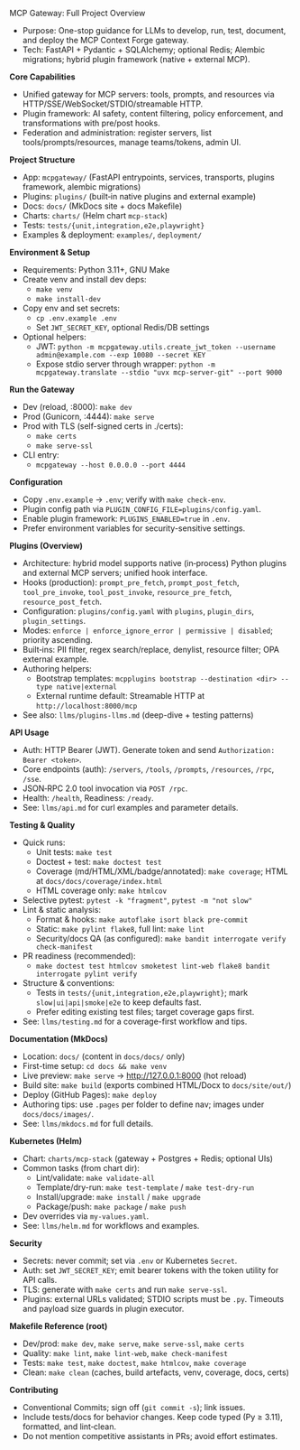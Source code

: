 MCP Gateway: Full Project Overview

- Purpose: One-stop guidance for LLMs to develop, run, test, document, and deploy the MCP Context Forge gateway.
- Tech: FastAPI + Pydantic + SQLAlchemy; optional Redis; Alembic migrations; hybrid plugin framework (native + external MCP).

**Core Capabilities**
- Unified gateway for MCP servers: tools, prompts, and resources via HTTP/SSE/WebSocket/STDIO/streamable HTTP.
- Plugin framework: AI safety, content filtering, policy enforcement, and transformations with pre/post hooks.
- Federation and administration: register servers, list tools/prompts/resources, manage teams/tokens, admin UI.

**Project Structure**
- App: `mcpgateway/` (FastAPI entrypoints, services, transports, plugins framework, alembic migrations)
- Plugins: `plugins/` (built‑in native plugins and external example)
- Docs: `docs/` (MkDocs site + docs Makefile)
- Charts: `charts/` (Helm chart `mcp-stack`)
- Tests: `tests/{unit,integration,e2e,playwright}`
- Examples & deployment: `examples/`, `deployment/`

**Environment & Setup**
- Requirements: Python 3.11+, GNU Make
- Create venv and install dev deps:
  - `make venv`
  - `make install-dev`
- Copy env and set secrets:
  - `cp .env.example .env`
  - Set `JWT_SECRET_KEY`, optional Redis/DB settings
- Optional helpers:
  - JWT: `python -m mcpgateway.utils.create_jwt_token --username admin@example.com --exp 10080 --secret KEY`
  - Expose stdio server through wrapper: `python -m mcpgateway.translate --stdio "uvx mcp-server-git" --port 9000`

**Run the Gateway**
- Dev (reload, :8000): `make dev`
- Prod (Gunicorn, :4444): `make serve`
- Prod with TLS (self-signed certs in ./certs):
  - `make certs`
  - `make serve-ssl`
- CLI entry:
  - `mcpgateway --host 0.0.0.0 --port 4444`

**Configuration**
- Copy `.env.example` → `.env`; verify with `make check-env`.
- Plugin config path via `PLUGIN_CONFIG_FILE=plugins/config.yaml`.
- Enable plugin framework: `PLUGINS_ENABLED=true` in `.env`.
- Prefer environment variables for security-sensitive settings.

**Plugins (Overview)**
- Architecture: hybrid model supports native (in‑process) Python plugins and external MCP servers; unified hook interface.
- Hooks (production): `prompt_pre_fetch`, `prompt_post_fetch`, `tool_pre_invoke`, `tool_post_invoke`, `resource_pre_fetch`, `resource_post_fetch`.
- Configuration: `plugins/config.yaml` with `plugins`, `plugin_dirs`, `plugin_settings`.
- Modes: `enforce | enforce_ignore_error | permissive | disabled`; priority ascending.
- Built‑ins: PII filter, regex search/replace, denylist, resource filter; OPA external example.
- Authoring helpers:
  - Bootstrap templates: `mcpplugins bootstrap --destination <dir> --type native|external`
  - External runtime default: Streamable HTTP at `http://localhost:8000/mcp`
- See also: `llms/plugins-llms.md` (deep-dive + testing patterns)

**API Usage**
- Auth: HTTP Bearer (JWT). Generate token and send `Authorization: Bearer <token>`.
- Core endpoints (auth): `/servers`, `/tools`, `/prompts`, `/resources`, `/rpc`, `/sse`.
- JSON‑RPC 2.0 tool invocation via `POST /rpc`.
- Health: `/health`, Readiness: `/ready`.
- See: `llms/api.md` for curl examples and parameter details.

**Testing & Quality**
- Quick runs:
  - Unit tests: `make test`
  - Doctest + test: `make doctest test`
  - Coverage (md/HTML/XML/badge/annotated): `make coverage`; HTML at `docs/docs/coverage/index.html`
  - HTML coverage only: `make htmlcov`
- Selective pytest: `pytest -k "fragment"`, `pytest -m "not slow"`
- Lint & static analysis:
  - Format & hooks: `make autoflake isort black pre-commit`
  - Static: `make pylint flake8`, full lint: `make lint`
  - Security/docs QA (as configured): `make bandit interrogate verify check-manifest`
- PR readiness (recommended):
  - `make doctest test htmlcov smoketest lint-web flake8 bandit interrogate pylint verify`
- Structure & conventions:
  - Tests in `tests/{unit,integration,e2e,playwright}`; mark `slow|ui|api|smoke|e2e` to keep defaults fast.
  - Prefer editing existing test files; target coverage gaps first.
- See: `llms/testing.md` for a coverage-first workflow and tips.

**Documentation (MkDocs)**
- Location: `docs/` (content in `docs/docs/` only)
- First-time setup: `cd docs && make venv`
- Live preview: `make serve` → http://127.0.0.1:8000 (hot reload)
- Build site: `make build` (exports combined HTML/Docx to `docs/site/out/`)
- Deploy (GitHub Pages): `make deploy`
- Authoring tips: use `.pages` per folder to define nav; images under `docs/docs/images/`.
- See: `llms/mkdocs.md` for full details.

**Kubernetes (Helm)**
- Chart: `charts/mcp-stack` (gateway + Postgres + Redis; optional UIs)
- Common tasks (from chart dir):
  - Lint/validate: `make validate-all`
  - Template/dry-run: `make test-template` / `make test-dry-run`
  - Install/upgrade: `make install` / `make upgrade`
  - Package/push: `make package` / `make push`
- Dev overrides via `my-values.yaml`.
- See: `llms/helm.md` for workflows and examples.

**Security**
- Secrets: never commit; set via `.env` or Kubernetes `Secret`.
- Auth: set `JWT_SECRET_KEY`; emit bearer tokens with the token utility for API calls.
- TLS: generate with `make certs` and run `make serve-ssl`.
- Plugins: external URLs validated; STDIO scripts must be `.py`. Timeouts and payload size guards in plugin executor.

**Makefile Reference (root)**
- Dev/prod: `make dev`, `make serve`, `make serve-ssl`, `make certs`
- Quality: `make lint`, `make lint-web`, `make check-manifest`
- Tests: `make test`, `make doctest`, `make htmlcov`, `make coverage`
- Clean: `make clean` (caches, build artefacts, venv, coverage, docs, certs)

**Contributing**
- Conventional Commits; sign off (`git commit -s`); link issues.
- Include tests/docs for behavior changes. Keep code typed (Py ≥ 3.11), formatted, and lint‑clean.
- Do not mention competitive assistants in PRs; avoid effort estimates.

